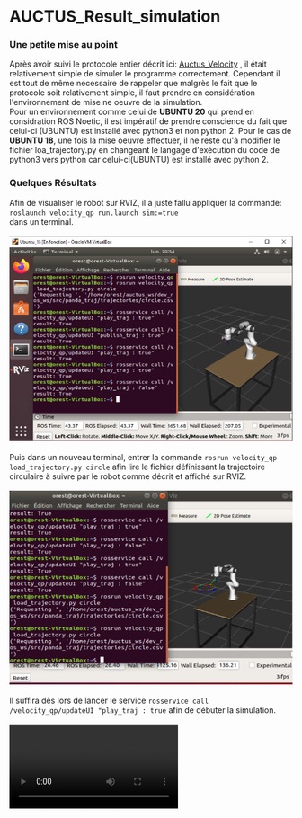 # AUCTUS_Result_simulation
### Une petite mise au point
Après avoir suivi le protocole entier décrit ici: [Auctus_Velocity](https://gitlab.inria.fr/auctus/panda/velocity_qp) , il était relativement simple de simuler le programme correctement. Cependant il est tout de même necessaire de rappeler que malgrès le fait que le protocole soit relativement simple, il faut prendre en considération l'environnement de mise ne oeuvre de la simulation.<br />
Pour un environnement comme celui de **UBUNTU 20** qui prend en considration ROS Noetic, il est impératif de prendre conscience du fait que celui-ci (UBUNTU) est installé avec python3 et non python 2. Pour le cas de **UBUNTU 18**, une fois la mise oeuvre effectuer, il ne reste qu'à modifier le fichier loa_trajectory.py en changeant le langage d'exécution du code de python3 vers python car celui-ci(UBUNTU) est installé avec python 2.<br />
### Quelques Résultats
Afin de visualiser le robot sur RVIZ, il a juste fallu appliquer la commande:<br/> `roslaunch velocity_qp run.launch sim:=true`<br/> dans un terminal.<br/><br/> ![](RVIZ_1.PNG) <br/><br/>
Puis dans un nouveau terminal, entrer la commande `rosrun velocity_qp load_trajectory.py circle` afin lire le fichier définissant la trajectoire circulaire à suivre par le robot comme décrit et affiché sur RVIZ. <br/> <br/> ![](trajectoire.PNG)<br/><br/>
Il suffira dès lors de lancer le service `rosservice call /velocity_qp/updateUI "play_traj : true` afin de débuter la simulation.<br/><br/> ![](video_Auctus.WMV)
